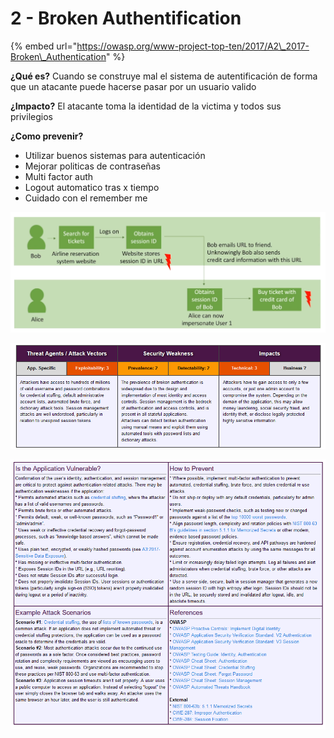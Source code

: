 # 2 - Broken Authentification

{% embed url="https://owasp.org/www-project-top-ten/2017/A2\_2017-Broken\_Authentication" %}

**¿Qué es?** Cuando se construye mal el sistema de autentificación de forma que un atacante puede hacerse pasar por un usuario valido 

**¿Impacto?** El atacante toma la identidad de la victima y todos sus privilegios 

**¿Como prevenir?** 

* Utilizar buenos sistemas para autenticación
* Mejorar politicas de contraseñas
* Multi factor auth
* Logout automatico tras x tiempo
* Cuidado con el remember me

![](../../../.gitbook/assets/imagen%20%28425%29.png)

![](../../../.gitbook/assets/imagen%20%28427%29.png)

![](../../../.gitbook/assets/imagen%20%28426%29.png)









